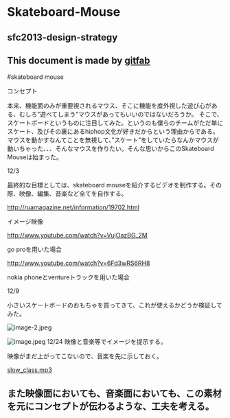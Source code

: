 # Skateboard-Mouse
## sfc2013-design-strategy   
This document is made by [gitfab](http://gitfab.org)
---
#skateboard mouse

コンセプト

本来、機能面のみが重要視されるマウス、そこに機能を度外視した遊び心がある、むしろ”遊べてしまう”マウスがあってもいいのではないだろうか。
そこで、スケートボードというものに注目してみた。というのも僕らのチームがただ単にスケート、及びその裏にあるhiphop文化が好きだからという理由からである。
マウスを動かすなんてことを無視して、”スケート”をしていたらなんかマウスが動いちゃった、、、そんなマウスを作りたい。そんな思いからこのSkateboard Mouseは始まった。

12/3

最終的な目標としては、skateboard mouseを紹介するビデオを制作する。その際、映像、編集、音楽など全てを自作する。

http://ruamagazine.net/information/19702.html

イメージ映像

http://www.youtube.com/watch?v=VujOazBG_2M

go proを用いた場合

http://www.youtube.com/watch?v=6Fd3wRS6RH8

nokia phoneとventureトラックを用いた場合

12/9

小さいスケートボードのおもちゃを買ってきて、これが使えるかどうか検証してみた。

![image-2.jpeg](https://raw.github.com/IZZYakaPOKO/open-source-mouse/master/gitfab/resources/image-2.jpeg)


![image.jpeg](https://raw.github.com/IZZYakaPOKO/Skateboard-Mouse/master/gitfab/resources/image.jpeg)
12/24
映像と音楽等でイメージを提示する。

映像がまだ上がってこないので、音楽を先に示しておく。



[slow_class.mp3](https://raw.github.com/IZZYakaPOKO/Skateboard-Mouse/master/gitfab/resources/slow_class.mp3)

また映像面においても、音楽面においても、この素材を元にコンセプトが伝わるような、工夫を考える。
---
